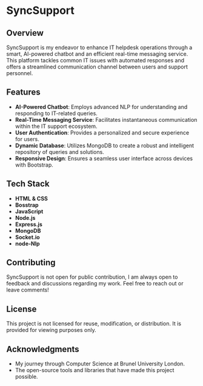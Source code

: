 # SyncSupport

## Overview
SyncSupport is my endeavor to enhance IT helpdesk operations through a smart, AI-powered chatbot and an efficient real-time messaging service. 
This platform tackles common IT issues with automated responses and offers a streamlined communication channel between users and support personnel.

## Features
- **AI-Powered Chatbot**: Employs advanced NLP for understanding and responding to IT-related queries.
- **Real-Time Messaging Service**: Facilitates instantaneous communication within the IT support ecosystem.
- **User Authentication**: Provides a personalized and secure experience for users.
- **Dynamic Database**: Utilizes MongoDB to create a robust and intelligent repository of queries and solutions.
- **Responsive Design**: Ensures a seamless user interface across devices with Bootstrap.

## Tech Stack
- **HTML & CSS**
- **Bosstrap**
- **JavaScript**
- **Node.js**
- **Express.js**
- **MongoDB**
- **Socket.io**
- **node-Nlp**

## Contributing
SyncSupport is not open for public contribution, I am always open to feedback and discussions regarding my work. Feel free to reach out or leave comments!

## License
This project is not licensed for reuse, modification, or distribution. It is provided for viewing purposes only.

## Acknowledgments
- My journey through Computer Science at Brunel University London.
- The open-source tools and libraries that have made this project possible.

